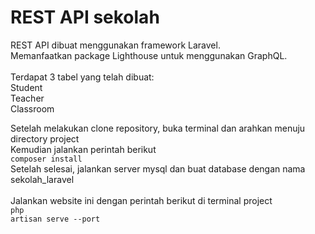 # REST API sekolah

REST API dibuat menggunakan framework Laravel.<br>
Memanfaatkan package Lighthouse untuk menggunakan GraphQL. <br>
<br>
Terdapat 3 tabel yang telah dibuat:<br>
Student<br>
Teacher<br>
Classroom<br>

Setelah melakukan clone repository, buka terminal dan arahkan menuju directory project<br>
Kemudian jalankan perintah berikut<br>
<code>composer install</code>
<br>
Setelah selesai, jalankan server mysql dan buat database dengan nama sekolah_laravel<br>
<br>
Jalankan website ini dengan perintah berikut di terminal project<br>
<code>php artisan serve --port <Port></code><br>
